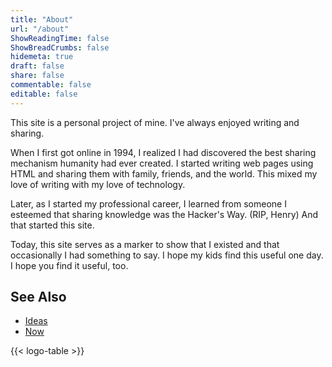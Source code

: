 ```yaml
---
title: "About"
url: "/about"
ShowReadingTime: false
ShowBreadCrumbs: false
hidemeta: true
draft: false
share: false
commentable: false
editable: false
---
```

This site is a personal project of mine. I've always enjoyed writing and
sharing.

When I first got online in 1994, I realized I had discovered the best
sharing mechanism humanity had ever created. I started writing web pages using HTML and sharing them with family, friends, and the world. This
mixed my love of writing with my love of technology.

Later, as I started my professional career, I learned from someone I esteemed
that sharing knowledge was the Hacker's Way. (RIP, Henry) And that started this
site.

Today, this site serves as a marker to show that I existed and that occasionally
I had something to say. I hope my kids find this useful one day. I hope you find
it useful, too.

## See Also

* [Ideas](/ideas)
* [Now](/now)

{{< logo-table >}}
